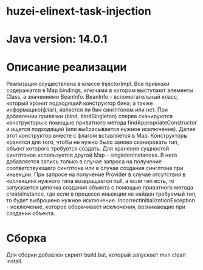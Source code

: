 # huzei-elinext-task-injection
# Java version: 14.0.1

# Описание реализации
Реализация осуществлена в классе InjectorImpl. Все привязки содеражатся в Map bindings, ключами в котором выступают элементы Class, а значениями BeanInfo. BeanInfo - 
вспомогательный класс, который хранит подходящий конструктор бина, а также информацию(флаг), является ли бин синглтоном или нет. При добавлении привязки (bind, bindSingleton)
сперва сканируются конструкторы с помощью приватного метода findAppropriateConstructor и ищется подходящий (или выбрасывается нужное исключение). Далее этот конструктор вместе
с флагом вставляется в Map. Конструкторы хранятся для того, чтобы не нужно было заново сканировать тип, объект которого требуется создать.
Для хранения сущностей синглтонов используется другой Map - singletonInstances. В него добавляется запись только в случае запроса на получение соответствующего синглтона или
в случае создания синглтона при иньекции.
При запросе на получение Provider в случае отсутствия в коллекциях нужного типа возвращается null, а если тип есть, то запускается цепочка создания объекта с помощью приватного
метода createInstance, где если в процессе иньекции не найден требуемый тип, то будет выброшено нужное исключение.
IncorrectInitializationException - исключение, которое оборачивает исключения, возникающие при создании объекта.

# Сборка
Для сборки добавлен скрипт build.bat, который запускает mvn clean install.
